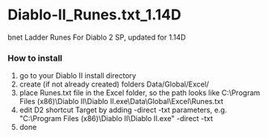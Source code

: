 # Diablo-II_Runes.txt_1.14D
bnet Ladder Runes For Diablo 2 SP, updated for 1.14D

### How to install
1. go to your Diablo II install directory
2. create (if not already created) folders Data/Global/Excel/
3. place Runes.txt file in the Excel folder, so the path looks like C:\Program Files (x86)\Diablo II\Diablo II.exe\Data\Global\Excel\Runes.txt
4. edit D2 shortcut Target by adding -direct -txt parameters, e.g. "C:\Program Files (x86)\Diablo II\Diablo II.exe" -direct -txt
5. done
